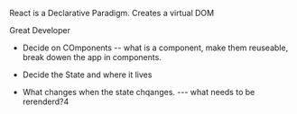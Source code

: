 React is a Declarative Paradigm.
Creates a virtual DOM

Great Developer

- Decide on COmponents
  -- what is a component, make them reuseable, break dowen the app in components.

- Decide the State and where it lives

- What changes when the state chqanges.
  --- what needs to be rerenderd?4
